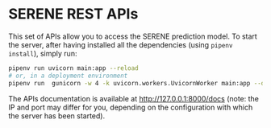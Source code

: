# SERENE REST APIs

This set of APIs allow you to access the SERENE prediction model. To start the
server, after having installed all the dependencies (using `pipenv install`),
simply run:

```sh
pipenv run uvicorn main:app --reload
# or, in a deployment environment
pipenv run  gunicorn -w 4 -k uvicorn.workers.UvicornWorker main:app --daemon
```

The APIs documentation is available at http://127.0.0.1:8000/docs (note: the IP
and port may differ for you, depending on the configuration with which the
server has been started).
